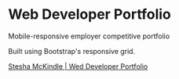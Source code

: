 # Web Developer Portfolio
Mobile-responsive employer competitive portfolio

Built using Bootstrap's responsive grid.

[Stesha McKindle | Wed Developer Portfolio](https://steeshmck.github.io/Web-Developer-Portfolio/)
